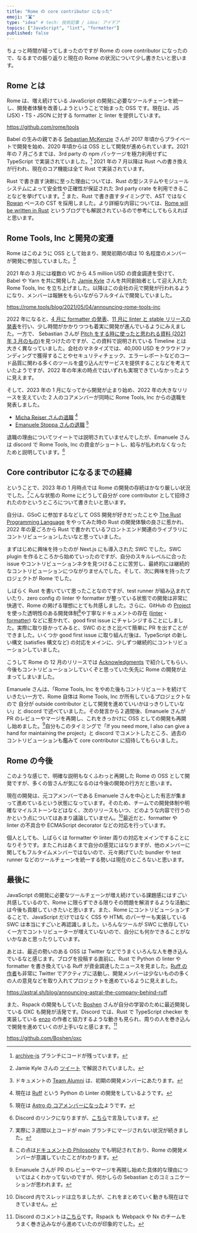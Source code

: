 ```yaml
---
title: "Rome の core contributor になった"
emoji: "🛣️"
type: "idea" # tech: 技術記事 / idea: アイデア
topics: ["JavaScript", "lint", "formatter"]
published: false
---
```


ちょっと時間が経ってしまったのですが Rome の core contributor になったので、なるまでの振り返りと現在の Rome の状況について少し書きたいと思います。

## Rome とは

Rome は、増え続けている JavaScript の開発に必要なツールチェーンを統一し、開発者体験を改善しようということで始まった OSS です。現在は、JS (JSX)・TS・JSON に対する formatter と linter を提供しています。

https://github.com/rome/tools

Babel の生みの親である [Sebastian McKenzie](https://twitter.com/sebmck) さんが 2017 年頃からプライベートで開発を始め、2020 年頃からは OSS として開発が進められています。2021 年の 7 月ごろまでは、3rd party の npm パッケージを極力利用せずに TypeScript で実装されていました。[^1] 2021 年の 7 月以降は Rust への書き換えが行われ、現在のコア機能は全て Rust で実装されています。

[^1]: [archive-js](https://github.com/rome/tools/tree/archived-js) ブランチにコードが残っています。

Rust で書き直す決断に至った理由については、Rust の型システムやモジュールシステムによって安全性や正確性が保証された 3rd party crate を利用できることなどを挙げています。[^2] また、Rust で書き直すタイミングで、AST ではなく [Rowan](https://github.com/rust-analyzer/rowan) ベースの CST を採用しました。より詳細な内容については、[Rome will be written in Rust](https://rome.tools/blog/2021/09/21/rome-will-be-rewritten-in-rust/) というブログでも解説されているので参考にしてもらえればと思います。

[^2]: Jamie Kyle さんの [ツイート](https://twitter.com/buildsghost/status/1422628909376442371) で解説されていました。

## Rome Tools, Inc と開発の変遷

Rome はこのように OSS として始まり、開発初期の頃は 10 名程度のメンバーが開発に参加していました。[^3]

[^3]: ドキュメントの [Team Alumni](https://docs.rome.tools/credits/#team-alumni) は、初期の開発メンバーにあたります。

2021 年の 3 月には複数の VC から 4.5 million USD の資金調達を受けて、 Babel や Yarn を共に開発した [Jamie Kyle](https://twitter.com/buildsghost) さんを共同創始者として迎え入れた Rome Tools, Inc を立ち上げました。以降はこの会社の元で開発が行われるようになり、メンバーは報酬をもらいながらフルタイムで開発していました。

https://rome.tools/blog/2021/05/04/announcing-rome-tools-inc

2022 年になると、[4 月に formatter の発表](https://rome.tools/blog/2022/04/05/rome-formatter-release/)、[11 月に linter と stable リリースの発表](https://rome.tools/blog/2022/11/08/rome-10/)を行い、少し時間がかかりつつも着実に開発が進んでいるようにみえました。一方で、 Sebastian さんが [Pitch をする時に使ったと思われる資料 (2021 年 3 月のもの)](https://drive.google.com/file/d/1gOUJshwbJpxmrqLjOmrpTCKjBWT6dp7Y/view)を見つけたのですが、この資料で説明されている Timeline とは大きく異なっていました。会社のマネタイズでは、40,000 USD をクラウドファンディングで獲得することやセキュリティチェック、エラーレポートなどのコード品質に関わる多くのツールを盛り込んだサービスを提供することなどを考えていたようですが、2022 年の年末の時点ではいずれも実現できていなかったように見えます。

そして、2023 年の 1 月になってから開発が止まり始め、2022 年の大きなリリースを支えていた 2 人のコアメンバーが同時に Rome Tools, Inc からの退職を発表しました。

- [Micha Reiser さんの退職](https://twitter.com/MichaReiser/status/1613474278808162304) [^4]
- [Emanuele Stoppa さんの退職](https://twitter.com/ematipico/status/1614980505018982402) [^5]

[^4]: 現在は [Ruff](https://github.com/charliermarsh/ruff) という Python の Linter の開発をしているようです。
[^5]: 現在は [Astro の コアメンバーになった](https://twitter.com/ematipico/status/1627756599757402132)ようです。

退職の理由についてツイートでは説明されていませんでしたが、Emanuele さんは discord で Rome Tools, Inc の資金がショートし、給与が払われなくなったためと説明しています。[^6]

[^6]: Discord のリンクになりますが、[こちら](https://discord.com/channels/678763474494423051/678763474930761739/1068580995219083346)で言及しています。

## Core contributor になるまでの経緯

ということで、2023 年の 1 月時点では Rome の開発の存続はかなり厳しい状況でした。[^7]こんな状態の Rome にどうして自分が core contributor として招待されたのかというところについて書きたいと思います。

[^7]: 実際に３週間以上コードが main ブランチにマージされない状況が続きました。

自分は、GSoC に参加するなどして OSS 開発が好きだったことや [The Rust Programming Language](https://doc.rust-lang.org/book/) をやってみた時の Rust の開発体験の良さに惹かれ、2022 年の夏ごろから Rust で書かれているフロントエンド関連のライブラリにコントリビューションしたいなと思っていました。

まずはじめに興味を持ったのが Next.js にも導入された SWC でした。SWC plugin を作るところから始めていったのですが、自分のスキルレベルに合った issue やコントリビューションネタを見つけることに苦労し、最終的には継続的なコントリビューションにつながりませんでした。そして、次に興味を持ったプロジェクトが Rome でした。

しばらく Rust を書いていて思ったことなのですが、test runner が組み込まれていたり、zero config の linter や formatter が整っている状態での開発は非常に快適で、Rome の掲げる理想にとても共感しました。さらに、GitHub の [Project](https://github.com/rome/tools/projects) を使った透明性のある開発体制[^8]や丁寧なドキュメントの存在 ([linter](https://rustdocs.rome.tools/rome_analyze/index.html)・[formatter](https://rustdocs.rome.tools/rome_js_formatter/index.html)) などに惹かれて、good first issue にチャレンジすることにしました。実際に取り掛かってみると、SWC のときと比べて簡単に PR を出すことができました。いくつか good first issue に取り組んだ後は、TypeScript の新しい構文 (satisfies 構文など) の対応をメインに、少しずつ継続的にコントリビューションしていました。

[^8]: この点は[ドキュメントの Philosophy](https://docs.rome.tools/internals/philosophy/) でも明記されており、Rome の開発メンバーが意識していたことがわかります。

こうして Rome の 12 月のリリースでは [Acknowledgments](https://rome.tools/blog/2022/12/06/rome11/#acknowledgments) で紹介してもらい、今後もコントリビューションしていくぞと思っていた矢先に Rome の開発が止まってしまいました。

Emanuele さんは、「Rome Tools, Inc をやめた後もコントリビュートを続けていきたい一方で、Rome 自体は Rome Tools, Inc が所有しているプロジェクトなので 自分が outside contributor として開発を進めていいかはっきりしていない」と discord で述べていました。その発言から２週間後、Emanuele さんが PR のレビューやマージを再開し、これをきっかけに OSS としての開発も再開し始めました。[^9]自分もこのタイミングで「If you need more, I also can give a hand for maintaining the project」と discord でコメントしたところ、過去のコントリビューションも鑑みて core contributor に招待してもらいました。

[^9]: Emanuele さんが PR のレビューやマージを再開し始めた具体的な理由についてはよくわかってないのですが、何かしらの Sebastian とのコミュニケーションが思われます。

## Rome の今後

このような感じで、明確な説明もなくふわっと再開した Rome の OSS として開発ですが、多くの皆さんが気になるのは今後の開発の行方だと思います。

現在の開発は、元コアメンバーである Emanuele さんを中心とした有志が集まって進めているという状態になっています。そのため、チームでの開発体制や明確なマイルストーンなどはなく、次のリリースもいつ、どのような内容で行うのかという点についてはあまり議論していません。[^10]最近だと、formatter や linter の不具合や ECMAScript decorator などの対応を行っています。

[^10]: Discord 内でスレッドは立ちましたが、これをまとめていく動きも現在はできていません。

個人としても、しばらくは formatter や linter 周りの対応をメインですることになりそうです。またこれはあくまで自分の感覚にはなりますが、他のメンバーに関してもフルタイムメンバーではないので、元々掲げていた bundler や test runner などのツールチェーンを統一する勢いは現在のところないと思います。

## 最後に

JavaScript の開発に必要なツールチェーンが増え続けている課題感にはすごい共感しているので、Rome に限らずできる限りその問題を解消するような活動には今後も貢献していきたいと思います。また、Rome にコントリビューションすることで、JavaScript だけではなく CSS や HTML のパーサーも実装している SWC は本当にすごいと再認識しました。いろんなツールが SWC に依存していく一方でコントリビューターが増えていないので、自分にも何かできることがないかなあと思ったりしています。

あとは、最近の勢いのある OSS は Twitter などでうまくいろんな人を巻き込んでいるなと感じます。ブログを投稿する直前に、Rust で Python の linter や formatter を書き換えている Ruff が資金調達したニュースを見ました。[Ruff の作者](https://twitter.com/charliermarsh)も非常に Twitter でアクティブに活動し、開発メンバーは少ないものの多くの人の意見などを取り入れてプロジェクトを進めているように見えました。

https://astral.sh/blog/announcing-astral-the-company-behind-ruff

また、Rspack の開発もしていた [Boshen](https://twitter.com/boshen_c) さんが自分の学習のために最近開発している OXC も開発が活発です。Discord では、Rust で TypeScript checker を実装している [enzo](https://github.com/kaleidawave/ezno) の作者と協力するような動きも見られ、周りの人を巻き込んで開発を進めていくのが上手いなと感じます。[^11]

https://github.com/Boshen/oxc

[^11]: Discord のコメントは[こちら](https://discord.com/channels/1079625926024900739/1080723403595591700/1091005139776700527)です。Rspack も Webpack や Nx のチームをうまく巻き込みながら進めていたのが印象的でした。
